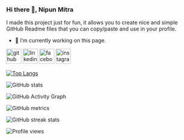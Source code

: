 ### Hi there 👋, Nipun Mitra
I made this project just for fun, it allows you to create nice and simple GitHub Readme files that you can copy/paste and use in your profile.

- 🔭 I’m currently working on this page. 


[<img src='https://cdn.jsdelivr.net/npm/simple-icons@3.0.1/icons/github.svg' alt='github' height='40'>](https://github.com/nipunmitra36)  [<img src='https://cdn.jsdelivr.net/npm/simple-icons@3.0.1/icons/linkedin.svg' alt='linkedin' height='40'>](https://www.linkedin.com/in/nipun-mitra-598650227/)  [<img src='https://cdn.jsdelivr.net/npm/simple-icons@3.0.1/icons/facebook.svg' alt='facebook' height='40'>](https://www.facebook.com/nipunmitra.36)  [<img src='https://cdn.jsdelivr.net/npm/simple-icons@3.0.1/icons/instagram.svg' alt='instagram' height='40'>](https://www.instagram.com/nipun_mitra/)  

[![Top Langs](https://github-readme-stats.vercel.app/api/top-langs/?username=nipunmitra36)](https://github.com/anuraghazra/github-readme-stats)

![GitHub stats](https://github-readme-stats.vercel.app/api?username=nipunmitra36&show_icons=true)  

![GitHub Activity Graph](https://activity-graph.herokuapp.com/graph?username=nipunmitra36)  

![GitHub metrics](https://metrics.lecoq.io/nipunmitra36)  

![GitHub streak stats](https://github-readme-streak-stats.herokuapp.com/?user=nipunmitra36)  

![Profile views](https://gpvc.arturio.dev/nipunmitra36)  
